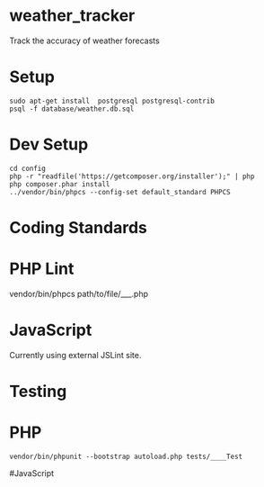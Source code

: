 weather_tracker
===============

Track the accuracy of weather forecasts

Setup
===============
```
sudo apt-get install  postgresql postgresql-contrib
psql -f database/weather.db.sql
```

Dev Setup
===============
```
cd config
php -r "readfile('https://getcomposer.org/installer');" | php
php composer.phar install
../vendor/bin/phpcs --config-set default_standard PHPCS
```

Coding Standards
================
# PHP Lint
vendor/bin/phpcs path/to/file/___.php

# JavaScript
Currently using external JSLint site.

Testing
================
# PHP
```
vendor/bin/phpunit --bootstrap autoload.php tests/____Test
```

#JavaScript